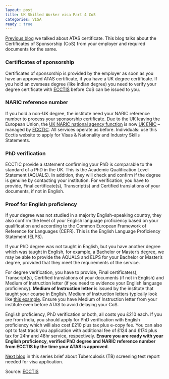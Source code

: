 ```yaml
---
layout: post
title: UK Skilled Worker visa Part 4 CoS
categories: VISA
ready : true
---
```


[Previous blog](skilled-worker-p3-3-atas) we talked about ATAS certificate. This blog talks about the
Certificates of Sponsorship (CoS) from your employer and required documents for the same.

### Certificates of sponsorship 

Certificates of sponsorship is provided by the employer as soon as you 
have an approved ATAS certificate, if you have a UK degree certificate. 
If you hold an overseas degree (like indian degree) you need to verify 
your degree certificate with [ECCTIS](https://www.ecctis.com/visasandnationality) 
before CoS can be issued to you.

### NARIC reference number

If you hold a non-UK degree, the institute need your NARIC reference 
number to process your sponsorship certificate. Due to the UK leaving 
the European Union, the [UK NARIC national agency function](https://www.naric.org.uk)
is now [UK ENIC](https://www.enic.org.uk) – managed by [ECCTIC](https://www.ecctis.com). 
All services operate as before. Individuals: use this Ecctis website 
to apply for Visas & Nationality and Industry Skills Statements. 

### PhD verification

ECCTIC provide a statement confirming your PhD is comparable to the standard 
of a PhD in the UK. This is the Academic Qualification Level 
Statement (AQUALS). In addition, they will check and confirm if the 
degree is genuine by contacting your institution. For verification, you have 
to provide, Final certificate(s), Transcript(s) and Certified translations 
of your documents, if not in English.

### Proof for English proficiency

If your degree was not studied in a majority English-speaking country, 
they also confirm the level of your English language proficiency based 
on your qualification and according to the Common European Framework 
of Reference for Languages (CEFR). This is the English Language 
Proficiency Statement (ELPS).

If your PhD degree was not taught in English, but you have another 
degree which was taught in English, for example, a Bachelor or 
Master’s degree, we may be able to provide the AQUALS and ELPS 
for your Bachelor or Master’s degree, provided that they meet 
the requirements of the service.

For degree verification, you have  to provide, Final certificate(s), 
Transcript(s), Certified translations of your documents (if 
not in English) and Medium of Instruction letter (if you need 
to evidence your English language proficiency). **Medium of 
Instruction letter** is issued by the institute that 
taught your course in English. Medium of Instruction letters 
typically look like [this example](https://www.ecctis.com/Documents/MOI/TechUniCertification_in.pdf). 
Ensure you have Medium of Instruction letter from your 
institute even before ATAS to avoid delaying your CoS.

English proficiency, PhD verification or both, all costs you 
£210 each. If you are from India, you should 
apply for PhD verification with English proficiency which 
will also cost £210 plus tax plus e-copy fee. You can also 
opt to fast track you application with additional fee of 
£124 and £174 plus tax for 24hr and 48hr service, respectively.
**Ensure you are ready with your English proficiency, 
verified PhD degree and NARIC reference number from 
ECCTIS by the time your ATAS is approved**.

[Next blog](skilled-worker-p5-tb) in this series brief 
about Tuberculosis (TB) screening test report needed for visa application.

Source: [ECCTIS](https://www.ecctis.com/visasandnationality)